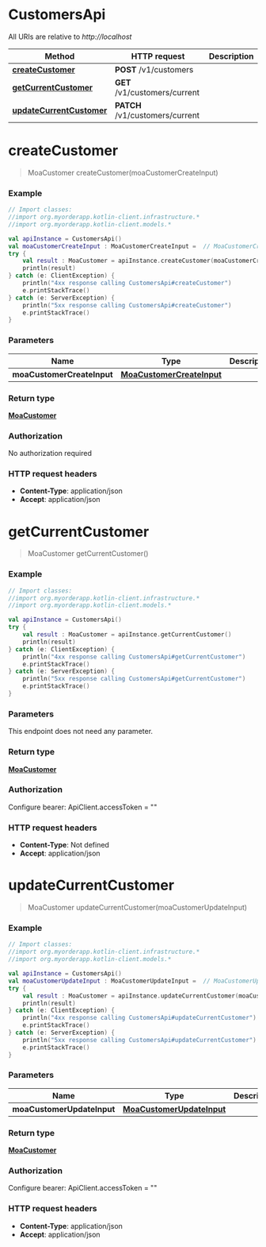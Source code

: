 # CustomersApi

All URIs are relative to *http://localhost*

Method | HTTP request | Description
------------- | ------------- | -------------
[**createCustomer**](CustomersApi.md#createCustomer) | **POST** /v1/customers | 
[**getCurrentCustomer**](CustomersApi.md#getCurrentCustomer) | **GET** /v1/customers/current | 
[**updateCurrentCustomer**](CustomersApi.md#updateCurrentCustomer) | **PATCH** /v1/customers/current | 


<a name="createCustomer"></a>
# **createCustomer**
> MoaCustomer createCustomer(moaCustomerCreateInput)



### Example
```kotlin
// Import classes:
//import org.myorderapp.kotlin-client.infrastructure.*
//import org.myorderapp.kotlin-client.models.*

val apiInstance = CustomersApi()
val moaCustomerCreateInput : MoaCustomerCreateInput =  // MoaCustomerCreateInput | 
try {
    val result : MoaCustomer = apiInstance.createCustomer(moaCustomerCreateInput)
    println(result)
} catch (e: ClientException) {
    println("4xx response calling CustomersApi#createCustomer")
    e.printStackTrace()
} catch (e: ServerException) {
    println("5xx response calling CustomersApi#createCustomer")
    e.printStackTrace()
}
```

### Parameters

Name | Type | Description  | Notes
------------- | ------------- | ------------- | -------------
 **moaCustomerCreateInput** | [**MoaCustomerCreateInput**](MoaCustomerCreateInput.md)|  |

### Return type

[**MoaCustomer**](MoaCustomer.md)

### Authorization

No authorization required

### HTTP request headers

 - **Content-Type**: application/json
 - **Accept**: application/json

<a name="getCurrentCustomer"></a>
# **getCurrentCustomer**
> MoaCustomer getCurrentCustomer()



### Example
```kotlin
// Import classes:
//import org.myorderapp.kotlin-client.infrastructure.*
//import org.myorderapp.kotlin-client.models.*

val apiInstance = CustomersApi()
try {
    val result : MoaCustomer = apiInstance.getCurrentCustomer()
    println(result)
} catch (e: ClientException) {
    println("4xx response calling CustomersApi#getCurrentCustomer")
    e.printStackTrace()
} catch (e: ServerException) {
    println("5xx response calling CustomersApi#getCurrentCustomer")
    e.printStackTrace()
}
```

### Parameters
This endpoint does not need any parameter.

### Return type

[**MoaCustomer**](MoaCustomer.md)

### Authorization


Configure bearer:
    ApiClient.accessToken = ""

### HTTP request headers

 - **Content-Type**: Not defined
 - **Accept**: application/json

<a name="updateCurrentCustomer"></a>
# **updateCurrentCustomer**
> MoaCustomer updateCurrentCustomer(moaCustomerUpdateInput)



### Example
```kotlin
// Import classes:
//import org.myorderapp.kotlin-client.infrastructure.*
//import org.myorderapp.kotlin-client.models.*

val apiInstance = CustomersApi()
val moaCustomerUpdateInput : MoaCustomerUpdateInput =  // MoaCustomerUpdateInput | 
try {
    val result : MoaCustomer = apiInstance.updateCurrentCustomer(moaCustomerUpdateInput)
    println(result)
} catch (e: ClientException) {
    println("4xx response calling CustomersApi#updateCurrentCustomer")
    e.printStackTrace()
} catch (e: ServerException) {
    println("5xx response calling CustomersApi#updateCurrentCustomer")
    e.printStackTrace()
}
```

### Parameters

Name | Type | Description  | Notes
------------- | ------------- | ------------- | -------------
 **moaCustomerUpdateInput** | [**MoaCustomerUpdateInput**](MoaCustomerUpdateInput.md)|  |

### Return type

[**MoaCustomer**](MoaCustomer.md)

### Authorization


Configure bearer:
    ApiClient.accessToken = ""

### HTTP request headers

 - **Content-Type**: application/json
 - **Accept**: application/json

